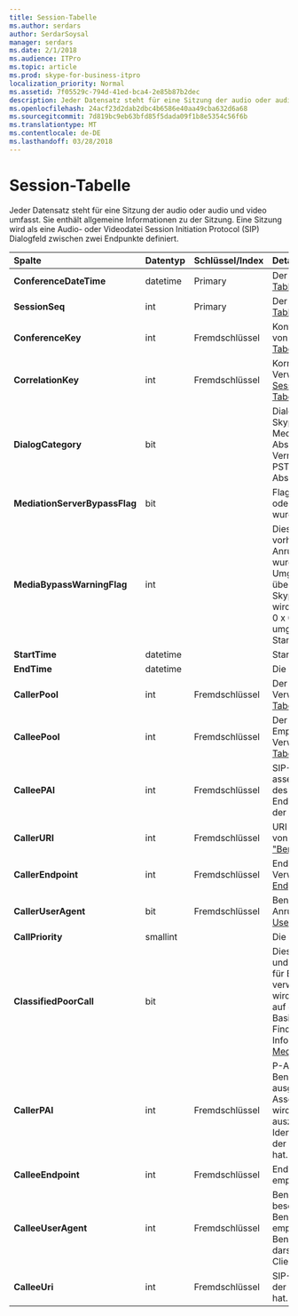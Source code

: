 ```yaml
---
title: Session-Tabelle
ms.author: serdars
author: SerdarSoysal
manager: serdars
ms.date: 2/1/2018
ms.audience: ITPro
ms.topic: article
ms.prod: skype-for-business-itpro
localization_priority: Normal
ms.assetid: 7f05529c-794d-41ed-bca4-2e85b87b2dec
description: Jeder Datensatz steht für eine Sitzung der audio oder audio und video umfasst. Sie enthält allgemeine Informationen zu der Sitzung. Eine Sitzung wird als eine Audio- oder Videodatei Session Initiation Protocol (SIP) Dialogfeld zwischen zwei Endpunkte definiert.
ms.openlocfilehash: 24acf23d2dab2dbc4b6586e40aa49cba632d6a68
ms.sourcegitcommit: 7d819bc9eb63bfd85f5dada09f1b8e5354c56f6b
ms.translationtype: MT
ms.contentlocale: de-DE
ms.lasthandoff: 03/28/2018
---
```

# <a name="session-table"></a>Session-Tabelle
 
Jeder Datensatz steht für eine Sitzung der audio oder audio und video umfasst. Sie enthält allgemeine Informationen zu der Sitzung. Eine Sitzung wird als eine Audio- oder Videodatei Session Initiation Protocol (SIP) Dialogfeld zwischen zwei Endpunkte definiert.
  
|**Spalte**|**Datentyp**|**Schlüssel/Index**|**Details**|
|:-----|:-----|:-----|:-----|
|**ConferenceDateTime** <br/> |datetime  <br/> |Primary  <br/> |Der [Dialog Table](dialog.md)referenziert.  <br/> |
|**SessionSeq** <br/> |int  <br/> |Primary  <br/> |Der [Dialog Table](dialog.md)referenziert.  <br/> |
|**ConferenceKey** <br/> |int  <br/> |Fremdschlüssel  <br/> |Konferenz-Taste. Verweis von der [Konferenz-Tabelle](conference.md).  <br/> |
|**CorrelationKey** <br/> |int  <br/> |Fremdschlüssel  <br/> |Korrelations-Taste. Verweis von der [SessionCorrelation-Tabelle](sessioncorrelation.md).  <br/> |
|**DialogCategory** <br/> |bit  <br/> | <br/> |Dialogfeld Kategorie. 0 ist Skype für Business Server Mediation Server Abschnitts. 1: Vermittlungsserver zum PSTN-Gateway-Abschnitt.  <br/> |
|**MediationServerBypassFlag** <br/> |bit  <br/> ||Flag gibt an, ob der Anruf oder nicht umgangen wurde.  <br/> |
|**MediaBypassWarningFlag** <br/> |int  <br/> ||Dieses Feld gibt, falls vorhanden, warum ein Anruf nicht umgangen wurde, auch wenn die Umgehung IDs übereinstimmen. Für Skype für Business Server wird nur ein Wert definiert.  <br/> 0 x 0001 – unbekannte umgehungs-ID für Standardnetzwerkadapter.  <br/> |
|**StartTime** <br/> |datetime  <br/> | <br/> |Startzeit des Anrufs.  <br/> |
|**EndTime** <br/> |datetime  <br/> | <br/> |Die Endzeit des Anrufs.  <br/> |
|**CallerPool** <br/> |int  <br/> |Fremdschlüssel  <br/> |Der Pool des Anrufers. Verweis von der [Pool-Tabelle](pool.md).  <br/> |
|**CalleePool** <br/> |int  <br/> |Fremdschlüssel  <br/> |Der Pool, der den Empfänger des Anrufs. Verweis von der [Pool-Tabelle](pool.md).  <br/> |
|**CalleePAI** <br/> |int  <br/> |Fremdschlüssel  <br/> |SIP-URI in der SIP p-asserted-Identity (PAI) des empfangenden Endpunkts. Verweis von der [Tabelle "Benutzer"](user-0.md).  <br/> |
|**CallerURI** <br/> |int  <br/> |Fremdschlüssel  <br/> |URI des Anrufers. Verweis von der [Tabelle "Benutzer"](user-0.md).  <br/> |
|**CallerEndpoint** <br/> |int  <br/> |Fremdschlüssel  <br/> |Endpunkt des Anrufers. Verweis von der [Endpoint-Tabelle](endpoint.md).  <br/> |
|**CallerUserAgent** <br/> |bit  <br/> |Fremdschlüssel  <br/> |Benutzer-Agent des Anrufers. Verweis von der [UserAgent-Tabelle](useragent.md).  <br/> |
|**CallPriority** <br/> |smallint  <br/> ||Die Priorität dieses Anrufs.  <br/> |
|**ClassifiedPoorCall** <br/> |bit  <br/> ||Diese Spalte ist veraltet und wird nicht in Skype für Business Server verwendet. Stattdessen wird diese Informationen auf einen Media-Zeile Basiswerte gemeldet. Finden Sie weitere Informationen der [MediaLine-Tabelle](medialine-0.md) . <br/> |
|**CallerPAI** <br/> |int  <br/> |Fremdschlüssel  <br/> |P-Asserted-Identity des Benutzers, der den Anruf ausgeführt hat. P-Asserted-Identity (PAI) wird verwendet, um auszudrücken true Identität des Benutzers, der den Anruf ausgeführt hat.  <br/> |
|**CalleeEndpoint** <br/> |int  <br/> |Fremdschlüssel  <br/> |Endpunkt, der den Anruf empfangen hat.  <br/> |
|**CalleeUserAgent** <br/> |int  <br/> |Fremdschlüssel  <br/> |Benutzer-Agent beschäftigt durch den Benutzer, der den Anruf empfangen hat. Benutzer-Agents darstellen Endpunkt Clientgeräts.  <br/> |
|**CalleeUri** <br/> |int  <br/> |Fremdschlüssel  <br/> |SIP-URI des Benutzers, der den Anruf empfangen hat.  <br/> |
   

